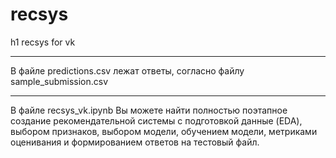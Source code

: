 # recsys
h1 recsys for vk
***
В файле predictions.csv лежат ответы, согласно файлу sample_submission.csv
***
В файле recsys_vk.ipynb Вы можете найти полностью поэтапное создание рекомендательной системы с подготовкой данные (EDA), выбором признаков, выбором модели, обучением модели, метриками оценивания и формированием ответов на тестовый файл. 
